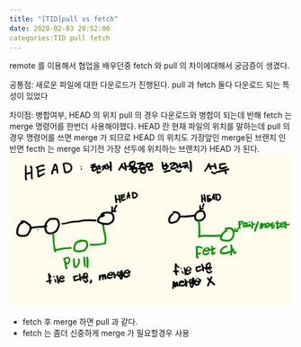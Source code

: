 ```yaml
---
title: "[TID]pull vs fetch"
date: 2020-02-03 20:52:00
categories:TID pull fetch
---
```


remote 를 이용해서 협업을 배우던중 fetch 와 pull 의 차이에대해서 궁금증이 생겼다.

공통점: 새로운 파일에 대한 다운로드가 진행된다.
pull 과 fetch 둘다 다운로드 되는 특성이 있었다

차이점: 병합여부, HEAD 의 위치
pull 의 경우 다운로드와 병합이 되는데 반해 fetch 는 merge 명령어를 한번더 사용해야했다.
HEAD 란 현재 파일의 위치를 말하는데 pull 의 경우 명령어를 쓰면 merge 가 되므로 HEAD 의 위치도 가장앞인 merge된 브랜치 인 반면 fecth 는 merge 되기전 가장 선두에 위치하는 브랜치가 HEAD 가 된다.
![pull_vs_fetch](https://github.com/KJoobin/kjoobin.github.io/blob/master/assets/images/pull_vs_fetch.png?raw=true)

- fetch 후 merge 하면 pull 과 같다.
- fetch 는 좀더 신중하게 merge 가 필요할경우 사용
